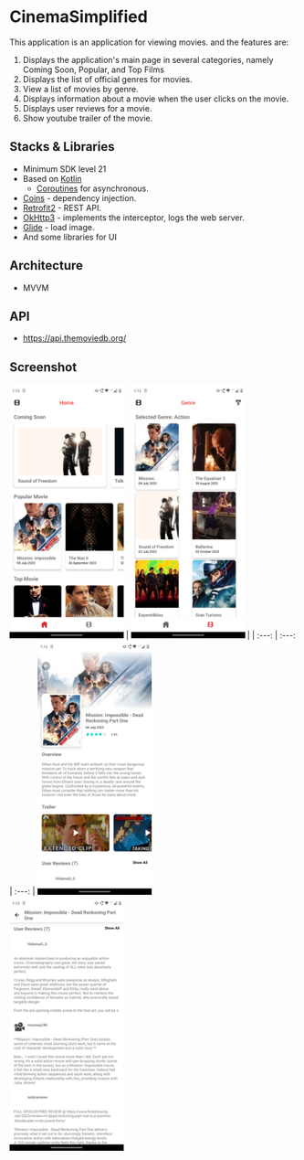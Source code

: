 # CinemaSimplified


This application is an application for viewing movies. and the features are:

1. Displays the application's main page in several categories, namely Coming Soon, Popular, and Top Films
2. Displays the list of official genres for movies.
3. View a list of movies by genre.
4. Displays information about a movie when the user clicks on the movie.
5. Displays user reviews for a movie.
6. Show youtube trailer of the movie.

## Stacks & Libraries

- Minimum SDK level 21
- Based on [Kotlin](https://kotlinlang.org/)
    + [Coroutines](https://github.com/Kotlin/kotlinx.coroutines) for asynchronous.
- [Coins](https://github.com/InsertKoinIO/coins) - dependency injection.
- [Retrofit2](https://github.com/square/retrofit) - REST API.
- [OkHttp3](https://github.com/square/okhttp) - implements the interceptor, logs the web server.
- [Glide](https://github.com/bumptech/glide) - load image.
- And some libraries for UI

## Architecture

- MVVM

## API

- https://api.themoviedb.org/

## Screenshot
 
<img src="https://github.com/PSY8998/CinemaSimplified/blob/master/assets/Screenshot_20231019-131223.png" width="200">   |  <img src="https://github.com/PSY8998/CinemaSimplified/blob/master/assets/Screenshot_20231019-131228.png" width="200">   | 
| :---: | :---: | :---: | 
<img src="https://github.com/PSY8998/CinemaSimplified/blob/master/assets/Screenshot_20231019-131237.png" width="200">   
<img src="https://github.com/PSY8998/CinemaSimplified/blob/master/assets/Screenshot_20231019-131243.png" width="200">

